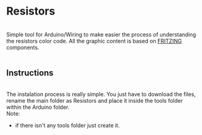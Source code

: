 <h1>Resistors</h1></br>
Simple tool for Arduino/Wiring to make easier the process of understanding the resistors color code. All the graphic content is based on <a href=http://fritzing.org/home/ target=_blank>FRITZING</a> components.</br>
</br>
<h2>Instructions</h2></br>
The instalation process is really simple. You just have to download the files, rename the main folder as Resistors and place it inside the tools folder within the Arduino folder.</br>
Note:
<ul>
<li>if there isn't any tools folder just create it.</li>
</ul>
